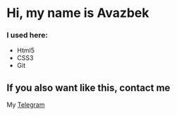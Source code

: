 # Hi, my name is Avazbek

### I used here:
- Html5
- CSS3
- Git

## If you also want like this, contact me

My [Telegram](https://t.me/redfox4ever)